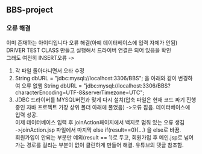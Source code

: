 ## BBS-project

### 오류 해결  
이미 존재하는 아이디입니다 오류 해결(아예 데이터베이스에 입력 자체가 안됨)  
DRIVER TEST CLASS 만들고 실행해서 드라이버 연결은 되어 있음을 확인  
그래도 여전히 INSERT오류 
-> 
1. 각 파일 돌아다니면서 오타 수정 
2. String dbURL = "jdbc:mysql://localhost:3306/BBS"; 을 아래와 같이 변경하여 오류 없앰 
String dbURL = "jdbc:mysql://localhost:3306/BBS?characterEncoding=UTF-8&serverTimezone=UTC"; 
3. JDBC 드라이버를 MYSQL버전과 맞게 다시 설치(압축 파일은 현재 코드 짜기 진행중인 자바 프로젝트 가장 상위 폴더 아래에 풀었음) 
->오류 잡음. 데이터베이스에 입력 성공.    
이제 데이터베이스 입력 후 joinAction페이지에서 백지로 멈춰 있는 오류 생김  
->joinAction.jsp 파일에서 마지막 else if(result==0){...} 을 else로 바꿈.  
회원가입이 안되는 부분만 예외(result == 1)로 두고, 
회원가입 후 메인.jsp로 넘어가는 경로를 걸리는 부분이 없이 클린하게 만들어 해결. 유튜브의 댓글 참조함. 
